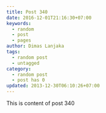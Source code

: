 ```yaml
---
title: Post 340
date: 2016-12-01T21:16:30+07:00
keywords:
  - random
  - post
  - pages
author: Dimas Lanjaka
tags:
  - random post
  - untagged
category:
  - random post
  - post has 0
updated: 2013-12-30T06:10:26+07:00
---
```

This is content of post 340